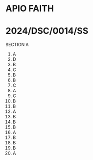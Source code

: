 # APIO FAITH
# 2024/DSC/0014/SS
SECTION A
1. A
2. D
3. B
4. C
5. B
6. B
7. C
8. A
9. C
10. B
11. B
12. A
13. B
14. B
15. B
16. A
17. B
18. B
19. B
20. A


